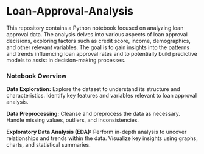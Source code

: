 # Loan-Approval-Analysis

This repository contains a Python notebook focused on analyzing loan approval data. The analysis delves into various aspects of loan approval decisions, exploring factors such as credit score, income, demographics, and other relevant variables. The goal is to gain insights into the patterns and trends influencing loan approval rates and to potentially build predictive models to assist in decision-making processes.

### Notebook Overview
**Data Exploration:**
Explore the dataset to understand its structure and characteristics.
Identify key features and variables relevant to loan approval analysis.

**Data Preprocessing:**
Cleanse and preprocess the data as necessary.
Handle missing values, outliers, and inconsistencies.

**Exploratory Data Analysis (EDA):**
Perform in-depth analysis to uncover relationships and trends within the data.
Visualize key insights using graphs, charts, and statistical summaries.
